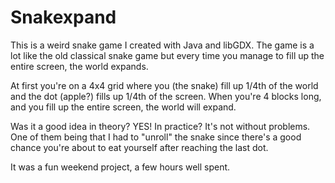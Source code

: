 # Snakexpand

This is a weird snake game I created with Java and libGDX. 
The game is a lot like the old classical snake game but every time you manage to fill up the entire screen, the world expands.

At first you're on a 4x4 grid where you (the snake) fill up 1/4th of the world and the dot (apple?) fills up 1/4th of the screen.
When you're 4 blocks long, and you fill up the entire screen, the world will expand.

Was it a good idea in theory? YES! In practice? It's not without problems. One of them being that I had to "unroll" the snake since there's a good chance you're about to eat yourself after reaching the last dot.

It was a fun weekend project, a few hours well spent.
